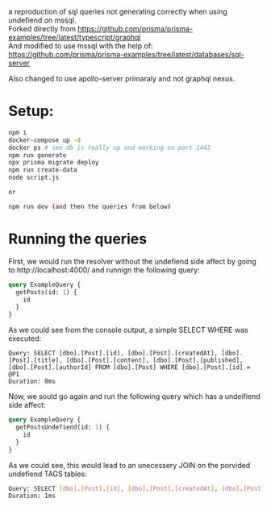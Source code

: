 a reproduction of sql queries not generating correctly when using undefiend on mssql.  
Forked directly from https://github.com/prisma/prisma-examples/tree/latest/typescript/graphql  
And modified to use mssql with the help of: https://github.com/prisma/prisma-examples/tree/latest/databases/sql-server

Also changed to use apollo-server primaraly and not graphql nexus.

# Setup:
```bash
npm i
docker-compose up -d
docker ps # see db is really up and working on port 1443
npm run generate
npx prisma migrate deploy
npm run create-data
node script.js

or 

npm run dev (and then the queries from below)
```

# Running the queries
First, we would run the resolver without the undefiend side affect by going to http://localhost:4000/ and runnign the following query:
```graphql
query ExampleQuery {
  getPosts(id: 1) {
    id
  }
}
```

As we could see from the console output, a simple SELECT WHERE was executed:
```
Query: SELECT [dbo].[Post].[id], [dbo].[Post].[createdAt], [dbo].[Post].[title], [dbo].[Post].[content], [dbo].[Post].[published], [dbo].[Post].[authorId] FROM [dbo].[Post] WHERE [dbo].[Post].[id] = @P1
Duration: 0ms
```


Now, we sould go again and run the following query which has a undeifiend side affect:
```graphql
query ExampleQuery {
  getPostsUndefiend(id: 1) {
    id
  }
}
```

As we could see, this would lead to an unecessery JOIN on the porvided undefiend TAGS tables:

```bash
Query: SELECT [dbo].[Post].[id], [dbo].[Post].[createdAt], [dbo].[Post].[title], [dbo].[Post].[content], [dbo].[Post].[published], [dbo].[Post].[authorId] FROM [dbo].[Post] WHERE ([dbo].[Post].[id] = @P1 AND ([dbo].[Post].[id]) IN (SELECT [t0].[A] FROM [dbo].[_TagToPost] AS [t0] INNER JOIN [dbo].[Tag] AS [j0] ON (([j0].[id] = [t0].[B])) WHERE (1=1 AND [t0].[A] IS NOT NULL)))
Duration: 1ms
```
